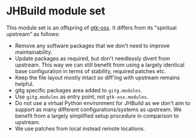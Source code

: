 # JHBuild module set

This module set is an offspring of [gtk-osx](https://gitlab.gnome.org/GNOME/gtk-osx). It differs from its "spiritual upstream" as follows:

- Remove any software packages that we don't need to improve maintainability.
- Update packages as required, but don't needlessly divert from upstream. This way we can still benefit from using a largely identical base configuration in terms of stability, required patches etc.
- Keep the file layout mostly intact so diff'ing with upstream remains helpful.
- gitg specific packages area added to `gitg.modules`.
- Use `gitg.modules` as entry point, not `gtk-osx.modules`.
- Do not use a virtual Python environment for JHBuild as we don't aim to support as many different configurations/systems as upstream. We benefit from a largely simplified setup procedure in comparison to upstream.
- We use patches from local instead remote locations.
